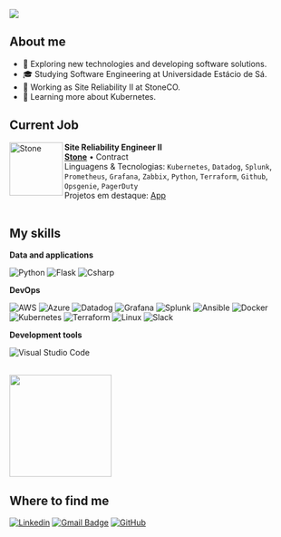 ![](https://komarev.com/ghpvc/?username=yannkistenmacker&color=006bed)

## About me

- 🤔 Exploring new technologies and developing software solutions.
- 🎓 Studying Software Engineering at Universidade Estácio de Sá.
- 💼 Working as Site Reliability II at StoneCO.
- 🌱 Learning more about Kubernetes.

## Current Job
[<img align="left" height="94px" width="94px" alt="Stone" src="https://logospng.org/download/stone-pagamentos/stone-4096.png"/>](https://stone.com.br/)
**Site Reliability Engineer II** \
[**Stone**](https://stone.com.br/) • Contract \
Linguagens & Tecnologias: `Kubernetes`, `Datadog`, `Splunk`, `Prometheus`, `Grafana`, `Zabbix`, `Python`, `Terraform`, `Github`, `Opsgenie`, `PagerDuty` \
Projetos em destaque: [App](https://stone.com.br/)
<br/>
<br/>

## My skills

**Data and applications**

![Python](https://img.shields.io/badge/Python-3776AB?style=for-the-badge&logo=python&logoColor=white)
![Flask](https://img.shields.io/badge/Flask-000000?style=for-the-badge&logo=flask&logoColor=white)
![Csharp](https://img.shields.io/badge/C%23-239120?style=for-the-badge&logo=c-sharp&logoColor=white)


**DevOps**

![AWS](https://img.shields.io/badge/AWS-%23FF9900.svg?style=for-the-badge&logo=amazon-aws&logoColor=white)
![Azure](https://img.shields.io/badge/azure-%230072C6.svg?style=for-the-badge&logo=microsoftazure&logoColor=white)
![Datadog](https://img.shields.io/badge/datadog-%23632CA6.svg?style=for-the-badge&logo=datadog&logoColor=white)
![Grafana](https://img.shields.io/badge/grafana-%23F46800.svg?style=for-the-badge&logo=grafana&logoColor=white)
![Splunk](https://img.shields.io/badge/splunk-%23000000.svg?style=for-the-badge&logo=splunk&logoColor=white)
![Ansible](https://img.shields.io/badge/ansible-%231A1918.svg?style=for-the-badge&logo=ansible&logoColor=white)
![Docker](https://img.shields.io/badge/docker-%230db7ed.svg?style=for-the-badge&logo=docker&logoColor=white)
![Kubernetes](https://img.shields.io/badge/kubernetes-%23326ce5.svg?style=for-the-badge&logo=kubernetes&logoColor=white)
![Terraform](https://img.shields.io/badge/terraform-%235835CC.svg?style=for-the-badge&logo=terraform&logoColor=white)
![Linux](https://img.shields.io/badge/Linux-FCC624?style=for-the-badge&logo=linux&logoColor=black)
![Slack](https://img.shields.io/badge/Slack-4A154B?style=for-the-badge&logo=slack&logoColor=white)

**Development tools**

![Visual Studio Code](https://img.shields.io/badge/-Visual%20Studio%20Code-333333?style=flat&logo=visual-studio-code&logoColor=007ACC)


<br/>

<a href="https://github.com/yannkistenmacker" title="Yann Profile">
  <img height="180em" src="https://github-readme-stats.vercel.app/api?username=yannkistenmacker&theme=dracula&show_icons=true" />
</a>

## Where to find me

[![Linkedin](https://img.shields.io/badge/-Linkedin-blue?style=flat-square&logo=Linkedin&logoColor=white&link=LINK-DO-SEU-LINKEDIN)](https://www.linkedin.com/in/yannkistenmacker/)
[![Gmail Badge](https://img.shields.io/badge/-Gmail-006bed?style=flat-square&logo=Gmail&logoColor=white&link=mailto:SEU-EMAIL)](mailto:yannkistenmacker@gmail.com)
[![GitHub](https://img.shields.io/github/followers/iuricode?label=follow&style=social)]([LINK-DO-SEU-GITHUB](https://github.com/yannkistenmacker))
